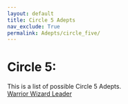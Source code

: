 ```yaml
---
layout: default
title: Circle 5 Adepts
nav_exclude: True
permalink: Adepts/circle_five/
---
```

# Circle 5:

This is a list of possible Circle 5 Adepts.
<br>
[Warrior Wizard Leader](warrior_wizard_leader)